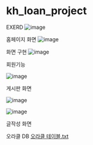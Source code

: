 # kh_loan_project

EXERD
![image](https://github.com/sunyoungads/kh_loan_project/assets/117277093/4f191af4-dbf7-4db9-a5a2-893f4fb9e1db)



홈페이지 화면
![image](https://github.com/sunyoungads/kh_loan_project/assets/117277093/4c057a23-4503-4ed2-b312-3d27890171a8)



화면 구현
![image](https://github.com/sunyoungads/kh_loan_project/assets/117277093/375c3a85-27b4-42a2-a7f1-bf17fb2466ce)



회원기능 

![image](https://github.com/sunyoungads/kh_loan_project/assets/117277093/a9fd3e9a-f67d-4357-9700-8947d2471299)




게시판 화면

![image](https://github.com/sunyoungads/kh_loan_project/assets/117277093/7fbded28-906b-485c-ab60-33189b7107f2)

![image](https://github.com/sunyoungads/kh_loan_project/assets/117277093/6e4c2b97-65b5-4f69-9472-ab1d343f8661)


글작성 화면



오라클 DB
[오라클 테이블.txt](https://github.com/sunyoungads/kh_loan_project/files/11597588/default.txt)
